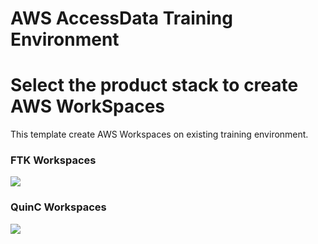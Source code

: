 # AWS AccessData Training Environment

# Select the product stack to create AWS WorkSpaces

This template create AWS Workspaces on existing training environment.

### FTK Workspaces
<a href="https://console.aws.amazon.com/cloudformation/cloudformation/home?region=us-west-2#/stacks/new?stackName=myworkspace&templateURL=https://s3-us-west-2.amazonaws.com/ad-training-resources/CloudFormation/cfx-workspace-training.json" target="_blank">
    <img src="https://s3.amazonaws.com/cloudformation-examples/cloudformation-launch-stack.png"/>
</a>

### QuinC Workspaces
<a href="https://console.aws.amazon.com/cloudformation/home?region=us-west-2#/stacks/new?stackName=myworkspace&templateURL=https://s3-us-west-2.amazonaws.com/ad-training-resources/CloudFormation/cfx-workspace-training.json" target="_blank">
    <img src="https://s3.amazonaws.com/cloudformation-examples/cloudformation-launch-stack.png"/>
</a>
